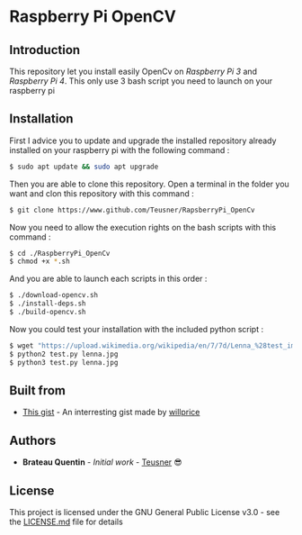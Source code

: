 # Raspberry Pi OpenCV

## Introduction
This repository let you install easily OpenCv on *Raspberry Pi 3* and *Raspberry Pi 4*. This only use 3 bash script you need to launch on your raspberry pi

## Installation
First I advice you to update and upgrade the installed repository already installed on your raspberry pi with the following command :

```bash
$ sudo apt update && sudo apt upgrade
```

Then you are able to clone this repository. Open a terminal in the folder you want and clon this repository with this command :

```bash
$ git clone https://www.github.com/Teusner/RapsberryPi_OpenCv
```

Now you need to allow the execution rights on the bash scripts with this command :

```bash
$ cd ./RaspberryPi_OpenCv
$ chmod +x *.sh
```

And you are able to launch each scripts in this order :

```bash
$ ./download-opencv.sh
$ ./install-deps.sh
$ ./build-opencv.sh
```

Now you could test your installation with the included python script :

```bash
$ wget "https://upload.wikimedia.org/wikipedia/en/7/7d/Lenna_%28test_image%29.png" -O lenna.jpg
$ python2 test.py lenna.jpg
$ python3 test.py lenna.jpg
```

## Built from

* [This gist](https://gist.github.com/willprice/abe456f5f74aa95d7e0bb81d5a710b60) - An interresting gist made by [willprice](https://gist.github.com/willprice)

## Authors

* **Brateau Quentin** - *Initial work* - [Teusner](https://github.com/Teusner) :sunglasses:

## License

This project is licensed under the GNU General Public License v3.0 - see the [LICENSE.md](LICENSE.md) file for details